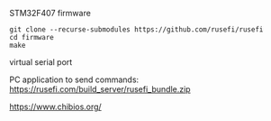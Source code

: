STM32F407 firmware
```
git clone --recurse-submodules https://github.com/rusefi/rusefi
cd firmware
make
```

virtual serial port

PC application to send commands: https://rusefi.com/build_server/rusefi_bundle.zip


https://www.chibios.org/